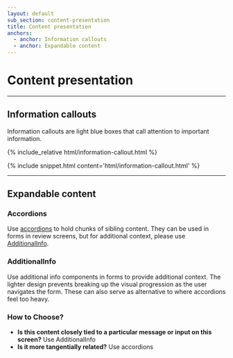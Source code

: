 ```yaml
---
layout: default
sub_section: content-presentation
title: Content presentation
anchors:
  - anchor: Information callouts
  - anchor: Expandable content
---
```


# Content presentation

---

## Information callouts

Information callouts are light blue boxes that call attention to important information.

<div class="site-c-showcase">
{% include_relative html/information-callout.html %}
</div>

{% include snippet.html content='html/information-callout.html' %}

---

## Expandable content

### Accordions

Use [accordions](../components/accordions.html) to hold chunks of sibling content. They can be used in forms in review screens, but for additional context, please use [AdditionalInfo](#additionalinfo).

### AdditionalInfo

Use additional info components in forms to provide additional context. The lighter design prevents breaking up the visual progression as the user navigates the form. These can also serve as alternative to where accordions feel too heavy.

### How to Choose?

- **Is this content closely tied to a particular message or input on this screen?** Use AdditionalInfo
- **Is it more tangentially related?** Use accordions
